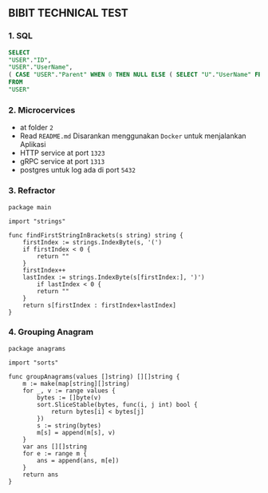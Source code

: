 

## BIBIT TECHNICAL TEST

### 1.  SQL

```sql
SELECT
"USER"."ID",
"USER"."UserName",
( CASE "USER"."Parent" WHEN 0 THEN NULL ELSE ( SELECT "U"."UserName" FROM "USER" "U" WHERE "ID" = "USER"."ID" ) END ) AS "ParentUserName"
FROM
"USER"
```

### 2. Microcervices

- at folder `2`
- Read `README.md` Disarankan menggunakan `Docker` untuk menjalankan Aplikasi
- HTTP service at port `1323`
- gRPC service at port `1313`
- postgres untuk log ada di port `5432`


### 3. Refractor
```golang
package main

import "strings"

func findFirstStringInBrackets(s string) string {
	firstIndex := strings.IndexByte(s, '(')
	if firstIndex < 0 {
		return ""
	}
	firstIndex++
	lastIndex := strings.IndexByte(s[firstIndex:], ')')
		if lastIndex < 0 {
		return ""
	}
	return s[firstIndex : firstIndex+lastIndex]
}
```

### 4. Grouping Anagram
```golang
package anagrams

import "sorts"

func groupAnagrams(values []string) [][]string {
	m := make(map[string][]string)
	for _, v := range values {
		bytes := []byte(v)
		sort.SliceStable(bytes, func(i, j int) bool {
			return bytes[i] < bytes[j]
		})
		s := string(bytes)
		m[s] = append(m[s], v)
	}
	var ans [][]string
	for e := range m {
		ans = append(ans, m[e])
	}
	return ans
}
```

